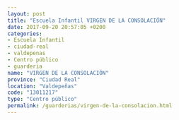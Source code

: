 ```yaml
---
layout: post
title: "Escuela Infantil VIRGEN DE LA CONSOLACIÓN"
date: 2017-09-20 20:57:05 +0200
categories:
- Escuela Infantil
- ciudad-real
- valdepenas
- Centro público
- guarderia
name: "VIRGEN DE LA CONSOLACIÓN"
province: "Ciudad Real"
location: "Valdepeñas"
code: "13011217"
type: "Centro público"
permalink: /guarderias/virgen-de-la-consolacion.html
---
```

